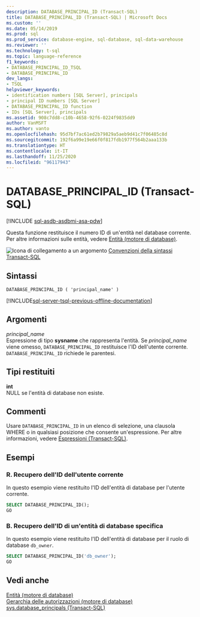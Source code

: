 ```yaml
---
description: DATABASE_PRINCIPAL_ID (Transact-SQL)
title: DATABASE_PRINCIPAL_ID (Transact-SQL) | Microsoft Docs
ms.custom: ''
ms.date: 05/14/2019
ms.prod: sql
ms.prod_service: database-engine, sql-database, sql-data-warehouse
ms.reviewer: ''
ms.technology: t-sql
ms.topic: language-reference
f1_keywords:
- DATABASE_PRINCIPAL_ID_TSQL
- DATABASE_PRINCIPAL_ID
dev_langs:
- TSQL
helpviewer_keywords:
- identification numbers [SQL Server], principals
- principal ID numbers [SQL Server]
- DATABASE_PRINCIPAL_ID function
- IDs [SQL Server], principals
ms.assetid: 908c7dd8-c10b-4658-92f6-0224f9835dd9
author: VanMSFT
ms.author: vanto
ms.openlocfilehash: 95d7bf7ac61ed2b79829a5aeb9d41c7f06485c8d
ms.sourcegitcommit: 192f6a99e19e66f0f817fdb1977f564b2aaa133b
ms.translationtype: HT
ms.contentlocale: it-IT
ms.lasthandoff: 11/25/2020
ms.locfileid: "96117943"
---
```

# <a name="database_principal_id-transact-sql"></a>DATABASE_PRINCIPAL_ID (Transact-SQL)
[!INCLUDE [sql-asdb-asdbmi-asa-pdw](../../includes/applies-to-version/sql-asdb-asdbmi-asa.md)]

Questa funzione restituisce il numero ID di un'entità nel database corrente. Per altre informazioni sulle entità, vedere [Entità &#40;motore di database&#41;](../../relational-databases/security/authentication-access/principals-database-engine.md).
  
![Icona di collegamento a un argomento](../../database-engine/configure-windows/media/topic-link.gif "Icona di collegamento a un argomento") [Convenzioni della sintassi Transact-SQL](../../t-sql/language-elements/transact-sql-syntax-conventions-transact-sql.md)
  
## <a name="syntax"></a>Sintassi  
  
```syntaxsql
DATABASE_PRINCIPAL_ID ( 'principal_name' )  
```  
  
[!INCLUDE[sql-server-tsql-previous-offline-documentation](../../includes/sql-server-tsql-previous-offline-documentation.md)]

## <a name="arguments"></a>Argomenti
*principal_name*  
Espressione di tipo **sysname** che rappresenta l'entità. Se *principal_name* viene omesso, `DATABASE_PRINCIPAL_ID` restituisce l'ID dell'utente corrente. `DATABASE_PRINCIPAL_ID` richiede le parentesi.
  
## <a name="return-types"></a>Tipi restituiti
**int**  
NULL se l'entità di database non esiste.
  
## <a name="remarks"></a>Commenti  
Usare `DATABASE_PRINCIPAL_ID` in un elenco di selezione, una clausola WHERE o in qualsiasi posizione che consente un'espressione. Per altre informazioni, vedere [Espressioni &#40;Transact-SQL&#41;](../../t-sql/language-elements/expressions-transact-sql.md).
  
## <a name="examples"></a>Esempi  
  
### <a name="a-retrieving-the-id-of-the-current-user"></a>R. Recupero dell'ID dell'utente corrente  
In questo esempio viene restituito l'ID dell'entità di database per l'utente corrente.
  
```sql
SELECT DATABASE_PRINCIPAL_ID();  
GO  
```  
  
### <a name="b-retrieving-the-id-of-a-specified-database-principal"></a>B. Recupero dell'ID di un'entità di database specifica  
In questo esempio viene restituito l'ID dell'entità di database per il ruolo di database `db_owner`.
  
```sql
SELECT DATABASE_PRINCIPAL_ID('db_owner');  
GO  
```  
  
## <a name="see-also"></a>Vedi anche
[Entità &#40;motore di database&#41;](../../relational-databases/security/authentication-access/principals-database-engine.md)  
[Gerarchia delle autorizzazioni &#40;motore di database&#41;](../../relational-databases/security/permissions-hierarchy-database-engine.md)  
[sys.database_principals &#40;Transact-SQL&#41;](../../relational-databases/system-catalog-views/sys-database-principals-transact-sql.md)
  
  

